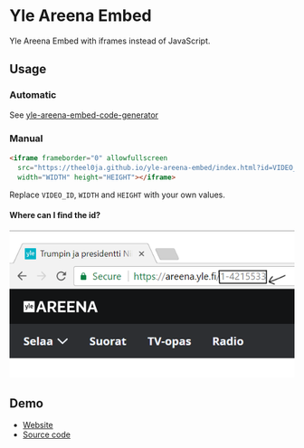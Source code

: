 # Yle Areena Embed
Yle Areena Embed with iframes instead of JavaScript.

## Usage

### Automatic
See [yle-areena-embed-code-generator](https://theel0ja.github.io/yle-areena-embed-code-generator/)

### Manual

```html
<iframe frameborder="0" allowfullscreen
  src="https://theel0ja.github.io/yle-areena-embed/index.html?id=VIDEO_ID"
  width="WIDTH" height="HEIGHT"></iframe>
```

Replace `VIDEO_ID`, `WIDTH` and `HEIGHT` with your own values.

#### Where can I find the id?

[![picture](meta/1.png)](meta/1.png)

## Demo

* [Website](https://theel0ja.github.io/yle-areena-embed/demo)
* [Source code](demo/index.html)
